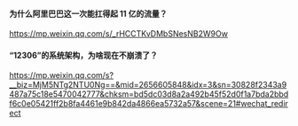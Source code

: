 #### 为什么阿里巴巴这一次能扛得起 11 亿的流量？
https://mp.weixin.qq.com/s/_rHCCTKvDMbSNesNB2W9Ow

#### “12306”的系统架构，为啥现在不崩溃了？
https://mp.weixin.qq.com/s?__biz=MjM5NTg2NTU0Ng==&mid=2656605848&idx=3&sn=30828f2343a9487a75c18e5470042777&chksm=bd5dc03d8a2a492b45f52d0f1a7bda2bbdf6c0e05421ff2b8fa4461e9b842da4866ea5732a57&scene=21#wechat_redirect 

